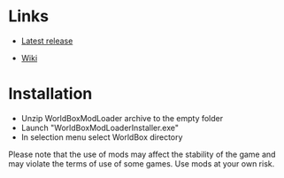 # Links
- [Latest release](https://github.com/DipCrai/WorldBoxModLoader/releases)

- [Wiki](https://github.com/DipCrai/WorldBoxModLoader/wiki)

# Installation
- Unzip WorldBoxModLoader archive to the empty folder
- Launch "WorldBoxModLoaderInstaller.exe"
- In selection menu select WorldBox directory

Please note that the use of mods may affect the stability of the game and may violate the terms of use of some games. Use mods at your own risk.
